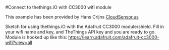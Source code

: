 #Connect to thethings.iO with CC3000 wifi module

This example has been provided by Hans Crijns [CloudSensor.us](http://cloudsensor.us)

Sketch for using thethings.iO with the Adafruit CC3000 module/shield. Fill in your wifi name and key, and TheThings API key and you are ready to go. Module is hooked up like this: https://learn.adafruit.com/adafruit-cc3000-wifi?view=all
